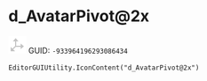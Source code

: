 # d_AvatarPivot@2x
![](/img/d_AvatarPivot@2x.png)
GUID: `-933964196293086434`
```
EditorGUIUtility.IconContent("d_AvatarPivot@2x")
```
